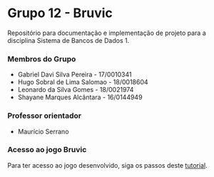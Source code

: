 # Grupo 12 - Bruvic
Repositório para documentação e implementação de projeto para a disciplina Sistema de Bancos de Dados 1.

### Membros do Grupo

- Gabriel Davi Silva Pereira - 17/0010341
- Hugo Sobral de Lima Salomao - 18/0018604  
- Leonardo da Silva Gomes - 18/0021974 
- Shayane Marques Alcântara - 16/0144949

### Professor orientador

- Maurício Serrano


### Acesso ao jogo Bruvic

Para ter acesso ao jogo desenvolvido, siga os passos deste [tutorial](./game/README.md).
